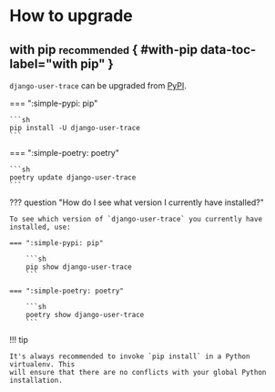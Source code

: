 # How to upgrade

## with pip <small>recommended</small> { #with-pip data-toc-label="with pip" }

`django-user-trace` can be upgraded from [PyPI][pypi].

=== ":simple-pypi: pip"

    ```sh
    pip install -U django-user-trace
    ```

=== ":simple-poetry: poetry"

    ```sh
    poetry update django-user-trace
    ```

??? question "How do I see what version I currently have installed?"

    To see which version of `django-user-trace` you currently have installed, use:

    === ":simple-pypi: pip"

        ```sh
        pip show django-user-trace
        ```

    === ":simple-poetry: poetry"

        ```sh
        poetry show django-user-trace
        ```

!!! tip

    It's always recommended to invoke `pip install` in a Python virtualenv. This
    will ensure that there are no conflicts with your global Python installation.

[pypi]: https://pypi.org/project/django-user-trace
